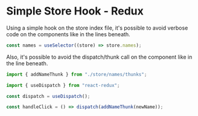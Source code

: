 # Simple Store Hook - Redux

Using a simple hook on the store index file,
it's possible to avoid verbose code on the components
like in the lines beneath.

```js
const names = useSelector((store) => store.names);
```

Also, it's possible to avoid the dispatch/thunk call
on the component like in the line beneath.

```js
import { addNameThunk } from "./store/names/thunks";

import { useDispatch } from "react-redux";

const dispatch = useDispatch();

const handleClick = () => dispatch(addNameThunk(newName));
```
